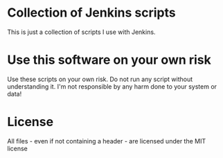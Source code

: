 
# Collection of Jenkins scripts

This is just a collection of scripts I use with Jenkins.


# Use this software on your own risk

Use these scripts on your own risk. Do not run any script without understanding it. 
I'm not responsible by any harm done to your system or data!


# License

All files - even if not containing a header - are licensed under the MIT license


